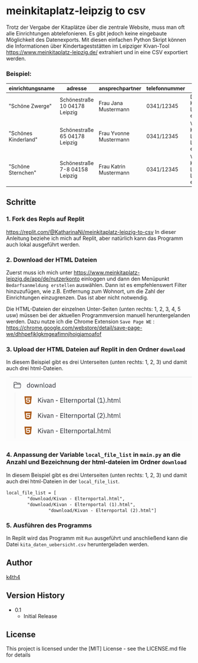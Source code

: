 # meinkitaplatz-leipzig to csv

Trotz der Vergabe der Kitaplätze über die zentrale Website, muss man oft alle Einrichtungen abtelefonieren. Es gibt jedoch keine eingebaute Möglichkeit des Datenexports.
Mit diesen einfachen Python Skript können die Informationen über Kindertageststätten im Leipziger Kivan-Tool https://www.meinkitaplatz-leipzig.de/ extrahiert und in eine CSV exportiert werden.

### Beispiel: 

|einrichtungsname                                             |adresse                                    |ansprechpartner                      |telefonnummer       |traeger                                                     |
|-------------------------------------------------------------|-------------------------------------------|-------------------------------------|--------------------|------------------------------------------------------------|
|"Schöne Zwerge"                                                 |Schönestraße 10 04178 Leipzig                |Frau Jana Mustermann                       |0341/12345        |DRK Kreisverband Leipzig Land e.V.                          |
|"Schönes Kinderland"                                       |Schönestraße  65 04178 Leipzig          |Frau Yvonne Mustermann                |0341/12345       |Volkssolidarität Kreisverband Leipziger Land/Muldental e. V.|
|"Schöne Sternchen"                                           |Schönestraße 7-8 04158 Leipzig    |Frau Katrin Mustermann                     |0341/12345        |Volkssolidarität Kreisverband Leipziger Land/Muldental e. V.|


## Schritte

### 1. Fork des Repls auf Replit

https://replit.com/@KatharinaNi/meinkitaplatz-leipzig-to-csv
In dieser Anleitung beziehe ich mich auf Replit, aber natürlich kann das Programm auch lokal ausgeführt werden.

### 2. Download der HTML Dateien

Zuerst muss ich mich unter https://www.meinkitaplatz-leipzig.de/app/de/nutzerkonto einloggen und dann den Menüpunkt `Bedarfsanmeldung erstellen` auswählen. Dann ist es empfehlenswert Filter hinzuzufügen, wie z.B. Entfernung zum Wohnort, um die Zahl der Einrichtungen einzugrenzen. Das ist aber nicht notwendig.

Die HTML-Dateien der einzelnen Unter-Seiten (unten rechts: 1, 2, 3, 4, 5 usw) müssen bei der aktuellen Programmversion manuell heruntergelanden werden. Dazu nutze ich die Chrome Extension `Save Page WE` : https://chrome.google.com/webstore/detail/save-page-we/dhhpefjklgkmgeafimnjhojgjamoafof

### 3. Upload der HTML Dateien auf Replit in den Ordner `download`

In diesem Beispiel gibt es drei Unterseiten (unten rechts: 1, 2, 3) und damit auch drei html-Dateien.

![Beispiel Download-Ordner](/examples/download_folder_example.png)

### 4. Anpassung der Variable `local_file_list` in `main.py` an die Anzahl und Bezeichnung der html-dateien im Ordner `download`

In diesem Beispiel gibt es drei Unterseiten (unten rechts: 1, 2, 3) und damit auch drei html-Dateien in der `local_file_list`.

```
local_file_list = [
        "download/Kivan - Elternportal.html",
        "download/Kivan - Elternportal (1).html",
				"download/Kivan - Elternportal (2).html"]
```

### 5. Ausführen des Programms

In Replit wird das Programm mit `Run` ausgeführt und anschließend kann die Datei `kita_daten_uebersicht.csv` heruntergeladen werden.

## Author

[k4th4](https://github.com/k4th4)

## Version History

* 0.1
    * Initial Release

## License

This project is licensed under the [MIT] License - see the LICENSE.md file for details



